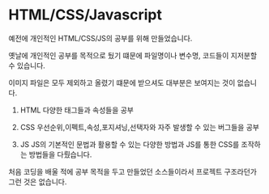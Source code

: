 HTML/CSS/Javascript
==============

예전에 개인적인 HTML/CSS/JS의 공부를 위해 만들었습니다.

옛날에 개인적인 공부를 목적으로 뒀기 떄문에 파일명이나 변수명, 코드들이 지저분할 수 있습니다.

이미지 파일은 모두 제외하고 올렸기 떄문에 받으셔도 대부분은 보여지는 것이 없습니다.

1. HTML
다양한 태그들과 속성들을 공부

2. CSS
우선순위,이펙트,속성,포지셔닝,선택자와 자주 발생할 수 있는 버그들을 공부

3. JS
JS의 기본적인 문법과 활용할 수 있는 다양한 방법과 JS를 통한 CSS를 조작하는 방법들을 다뤘습니다.

처음 코딩을 배울 적에 공부 목적을 두고 만들었던 소스들이라서 프로젝트 구조라던가 그런 것은 없습니다.